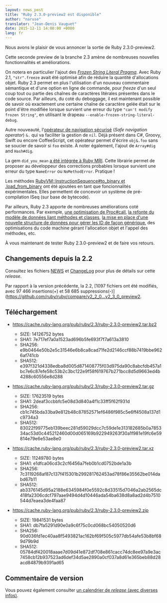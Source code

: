 ```yaml
---
layout: news_post
title: "Ruby 2.3.0-preview2 est disponible"
author: "naruse"
translator: "Jean-Denis Vauguet"
date: 2015-12-11 14:00:00 +0000
lang: fr
---
```


Nous avons le plaisir de vous annoncer la sortie de Ruby 2.3.0-preview2.

Cette seconde preview de la branche 2.3 amène de nombreuses nouvelles
fonctionnalités et améliorations.

On notera en particulier l'ajout des [*Frozen String Literal
Pragma*](https://bugs.ruby-lang.org/issues/11473). Avec Ruby 2.1,
`"str".freeze` avait été optimisé afin de réduire la quantité d'allocations
objet. Ruby 2.3 permet en plus l'utilisation d'un nouveau commentaire sémantique
et d'une option en ligne de commande, pour *freeze* d'un seul coup tout ou
partie des chaînes de caractères litérales présentes dans le code source. Par
ailleurs, du coté du deboggage, il est maintenant possible de savoir où
exactement une certaine chaîne de caractère gelée était sur le point d'être
modifiée lorsque survient une erreur du type `"can't modify frozen String"`, en
utilisant le drapeau `--enable-frozen-string-literal-debug`.

Autre nouveauté, l'[opérateur de navigation sécurisé](https://bugs.ruby-lang.org/issues/11537)
(*Safe navigation operator*) `&.` qui va faciliter la gestion de `nil`. Déjà
présent dans C#, Groovy, Swift ou encore CoffeeScript, cet opérateur permet
d'écrire `obj&.foo` sans se soucier de savoir si `foo` existe. À noter
également, l'ajout de `Array#dig` and `Hash#dig`.

La gem `did_you_mean` [a été intégrée à Ruby MRI](https://bugs.ruby-lang.org/issues/11252).
Cette librairie permet de proposer au développeur des corrections probables
lorsque survient une erreur du type `NameError` ou `NoMethodError`. Pratique !

Les méthodes [RubyVM::InstructionSequence#to_binary et .load_from_binary](https://bugs.ruby-lang.org/issues/11788)
ont été ajoutées en tant que foncionnalités expérimentales. Elles permettent de
concevoir un système de pré-compilation ISeq (sur base de bytecode).

Par ailleurs, Ruby 2.3 apporte de nombreuses améliorations coté performances.
Par exemple,
[une optimisation de Proc#call](https://bugs.ruby-lang.org/issues/11569),
[la refonte du modèle de données liant méthodes et classes](https://bugs.ruby-lang.org/issues/11278),
[la mise en place d'une nouvelle structure de données pour gérer les ID de façon générique](https://bugs.ruby-lang.org/issues/11420),
des optimisations du code machine gérant l'allocation objet et l'appel des méthodes, etc.

À vous maintenant de tester Ruby 2.3.0-preview2 et de faire vos retours.

## Changements depuis la 2.2

Consultez les fichiers [NEWS](https://github.com/ruby/ruby/blob/v2_3_0_preview2/NEWS)
et [ChangeLog](https://github.com/ruby/ruby/blob/v2_3_0_preview2/ChangeLog)
pour plus de détails sur cette *release*.

Par rapport à la version précédente, la 2.2, [1097 fichiers ont été modifiés,
avec 97 466 insertions(+) et 58 685 suppressions(-)](https://github.com/ruby/ruby/compare/v2_2_0...v2_3_0_preview2.

## Téléchargement

* <https://cache.ruby-lang.org/pub/ruby/2.3/ruby-2.3.0-preview2.tar.bz2>

  * SIZE:   14126752 bytes
  * SHA1:   7e717ef7a0a1523ad696b5fe693f7f7a613a3810
  * SHA256: e9b0464e50b2e5c31546e6b8ca8cad71fe2d2146ccf88b7419bbe9626af741cb
  * SHA512: e397f321d4338edba8d005d871408775f03d975da90c8abcfdb457a1bc7e6c87efe58c53b2c3bc122e9f58f619767b271bcc8d5d9663ed4b4288c60556e8d288

* <https://cache.ruby-lang.org/pub/ruby/2.3/ruby-2.3.0-preview2.tar.gz>

  * SIZE:   17623519 bytes
  * SHA1:   2deaf3ccbbfc5e08d3d840a4f1c33ff5f62f931d
  * SHA256: cb1c745bda33ba9e812b48c87852571ef6486f985c5e6ff4508a137d1c9734a3
  * SHA512: 83022f99775eb139beec281d59029dcc7c59de1e313182685b0a785334ac53d0c445212460d00d065169b922949263f30a1f981e19fc6e59814e79e6e53ae8e0

* <https://cache.ruby-lang.org/pub/ruby/2.3/ruby-2.3.0-preview2.tar.xz>

  * SIZE:   11249780 bytes
  * SHA1:   e1dfca06cd3c2cf6456a7feb0b1cd0752bde1a3b
  * SHA256: 7c3119268af87c137f415301b299281762453ad78f86e35562be014dabd67b11
  * SHA512: ab3376145d95a2188e6345984f0e5592c8d33515d7046a2ab2565dc418fa2306cdcf797aae9494d4d10446ada54ba638d8a8ad2d4b7510544d7eaea3de4faa87

* <https://cache.ruby-lang.org/pub/ruby/2.3/ruby-2.3.0-preview2.zip>

  * SIZE:   19841531 bytes
  * SHA1:   db7fa5291d90e0a9c6f75c0cd068bc54050520d6
  * SHA256: 90d036fd1ec40aa8f5493821ac162bf69f505c5977db54afe53b8bf689d79b9d
  * SHA512: 05784df420018aaae7d09d41e872df708e861cacc74dc8ee97a9e3ac7458cb12b937523ad6def34d5ae2890a0cf037a8d61e365beb88d28acd84879b9391ad65

## Commentaire de version

Vous pouvez également consulter [un calendrier de *release* (avec diverses infos)](https://bugs.ruby-lang.org/projects/ruby-master/wiki/ReleaseEngineering23).

